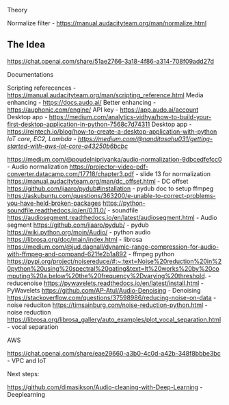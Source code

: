 Theory

Normalize filter - https://manual.audacityteam.org/man/normalize.html


## The Idea

https://chat.openai.com/share/51ae2766-3a18-4f86-a314-708f09add27d

Documentations

Scripting referecences - https://manual.audacityteam.org/man/scripting_reference.html
Media enhancing - https://docs.audo.ai/
Better enhancing - https://auphonic.com/engine/
API key - https://app.audo.ai/account
Desktop app - https://medium.com/analytics-vidhya/how-to-build-your-first-desktop-application-in-python-7568c7d74311
Desktop app - https://reintech.io/blog/how-to-create-a-desktop-application-with-python
*IoT core, EC2, Lambda - https://medium.com/@nanditasahu031/getting-started-with-aws-iot-core-a43250b6bcbc*


https://medium.com/@poudelnipriyanka/audio-normalization-9dbcedfefcc0 - Audio normalization
https://projector-video-pdf-converter.datacamp.com/17718/chapter3.pdf - slide 13 for normalization
https://manual.audacityteam.org/man/dc_offset.html - DC offset
https://github.com/jiaaro/pydub#installation - pydub doc
to setup ffmpeg https://askubuntu.com/questions/363200/e-unable-to-correct-problems-you-have-held-broken-packages
https://python-soundfile.readthedocs.io/en/0.11.0/ - soundfile
https://audiosegment.readthedocs.io/en/latest/audiosegment.html - Audio segment
https://github.com/jiaaro/pydub/ - pydub
https://wiki.python.org/moin/Audio/ - python audio
https://librosa.org/doc/main/index.html - librosa
https://medium.com/@jud.dagnall/dynamic-range-compression-for-audio-with-ffmpeg-and-compand-621fe2b1a892 - ffmpeg python
https://pypi.org/project/noisereduce/#:~:text=Noise%20reduction%20in%20python%20using%20spectral%20gating&text=It%20works%20by%20computing%20a,below%20the%20frequency%2Dvarying%20threshold. - reducenoise
https://pywavelets.readthedocs.io/en/latest/install.html - PyWavelets
https://github.com/AP-Atul/Audio-Denoising - Denoising
https://stackoverflow.com/questions/37598986/reducing-noise-on-data - noise reduciton
https://timsainburg.com/noise-reduction-python.html - noise reduction
https://librosa.org/librosa_gallery/auto_examples/plot_vocal_separation.html - vocal separation

AWS

https://chat.openai.com/share/eae29660-a3b0-4c0d-a42b-348f8bbbe3bc - VPC and IoT


Next steps:

https://github.com/dimasikson/Audio-cleaning-with-Deep-Learning - Deeplearning